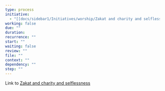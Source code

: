 ```yaml
---
type: process
initiative:
  - "[[docs/sidebar1/Initiatives/worship/Zakat and charity and selflessness|Zakat and charity and selflessness]]"
working: false
due: ""
duration: 
recurrence: ""
start: ""
waiting: false
review: ""
file: ""
context: ""
dependency: ""
step: ""
---
```


Link to [Zakat and charity and selflessness](docs/sidebar1/Initiatives/worship/Zakat%20and%20charity%20and%20selflessness.md)

